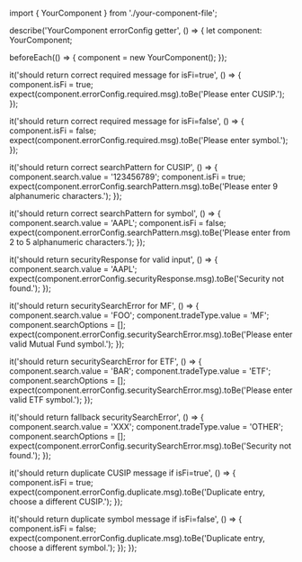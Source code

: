 import { YourComponent } from './your-component-file';

describe('YourComponent errorConfig getter', () => {
  let component: YourComponent;

  beforeEach(() => {
    component = new YourComponent();
  });

  it('should return correct required message for isFi=true', () => {
    component.isFi = true;
    expect(component.errorConfig.required.msg).toBe('Please enter CUSIP.');
  });

  it('should return correct required message for isFi=false', () => {
    component.isFi = false;
    expect(component.errorConfig.required.msg).toBe('Please enter symbol.');
  });

  it('should return correct searchPattern for CUSIP', () => {
    component.search.value = '123456789';
    component.isFi = true;
    expect(component.errorConfig.searchPattern.msg).toBe('Please enter 9 alphanumeric characters.');
  });

  it('should return correct searchPattern for symbol', () => {
    component.search.value = 'AAPL';
    component.isFi = false;
    expect(component.errorConfig.searchPattern.msg).toBe('Please enter from 2 to 5 alphanumeric characters.');
  });

  it('should return securityResponse for valid input', () => {
    component.search.value = 'AAPL';
    expect(component.errorConfig.securityResponse.msg).toBe('Security not found.');
  });

  it('should return securitySearchError for MF', () => {
    component.search.value = 'FOO';
    component.tradeType.value = 'MF';
    component.searchOptions = [];
    expect(component.errorConfig.securitySearchError.msg).toBe('Please enter valid Mutual Fund symbol.');
  });

  it('should return securitySearchError for ETF', () => {
    component.search.value = 'BAR';
    component.tradeType.value = 'ETF';
    component.searchOptions = [];
    expect(component.errorConfig.securitySearchError.msg).toBe('Please enter valid ETF symbol.');
  });

  it('should return fallback securitySearchError', () => {
    component.search.value = 'XXX';
    component.tradeType.value = 'OTHER';
    component.searchOptions = [];
    expect(component.errorConfig.securitySearchError.msg).toBe('Security not found.');
  });

  it('should return duplicate CUSIP message if isFi=true', () => {
    component.isFi = true;
    expect(component.errorConfig.duplicate.msg).toBe('Duplicate entry, choose a different CUSIP.');
  });

  it('should return duplicate symbol message if isFi=false', () => {
    component.isFi = false;
    expect(component.errorConfig.duplicate.msg).toBe('Duplicate entry, choose a different symbol.');
  });
});